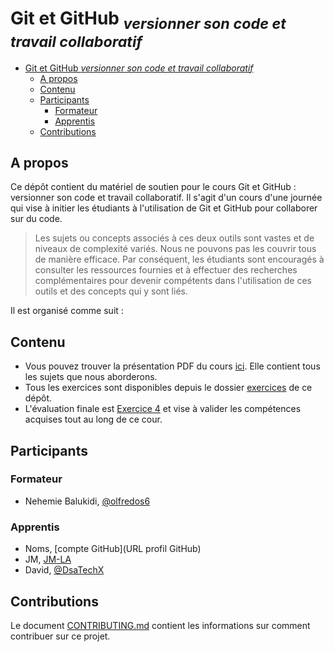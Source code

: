 # Git et GitHub <sub>_*versionner son code et travail collaboratif*_</sub>

- [Git et GitHub _*versionner son code et travail collaboratif*_](#git-et-github-versionner-son-code-et-travail-collaboratif)
  - [A propos](#a-propos)
  - [Contenu](#contenu)
  - [Participants](#participants)
    - [Formateur](#formateur)
    - [Apprentis](#apprentis)
  - [Contributions](#contributions)

## A propos

Ce dépôt contient du matériel de soutien pour le cours Git et GitHub : versionner son code et travail collaboratif. Il s'agit d'un cours d'une journée qui vise à initier les étudiants à l'utilisation de Git et GitHub pour collaborer sur du code.

> Les sujets ou concepts associés à ces deux outils sont vastes et de niveaux de complexité variés. Nous ne pouvons pas les couvrir tous de manière efficace. Par conséquent, les étudiants sont encouragés à consulter les ressources fournies et à effectuer des recherches complémentaires pour devenir compétents dans l'utilisation de ces outils et des concepts qui y sont liés.

Il est organisé comme suit :

## Contenu

- Vous pouvez trouver la présentation PDF du cours [ici](./Git%20et%20Github%20_%20versionner%20son%20code%20et%20travail%20collaboratif.pdf). Elle contient tous les sujets que nous aborderons.
- Tous les exercices sont disponibles depuis le dossier [exercices](./exercices/) de ce dépôt.
- L'évaluation finale est [Exercice 4](./exercices/Git%20et%20Github%20_%20versionner%20son%20code%20et%20travail%20collaboratif-Exercice-4.pdf) et vise à valider les compétences acquises tout au long de ce cour.

## Participants

### Formateur

- Nehemie Balukidi, [@olfredos6](https://github.com/Olfredos6)

### Apprentis

- Noms, [compte GitHub](URL profil GitHub)
- JM, [JM-LA](https://github.com/JM-LA)
- David, [@DsaTechX](https://github.com/DsaTechX)

## Contributions

Le document [CONTRIBUTING.md](./CONTRIBUTING.md) contient les informations sur comment contribuer sur ce projet.
